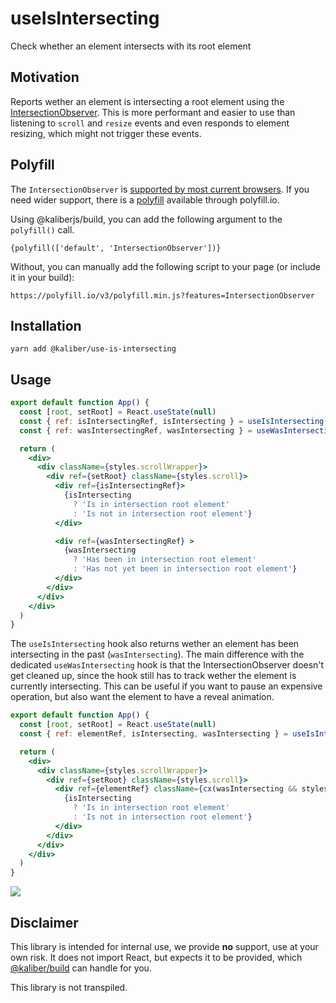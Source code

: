 # useIsIntersecting
Check whether an element intersects with its root element

## Motivation
Reports wether an element is intersecting a root element using the [IntersectionObserver](https://developer.mozilla.org/en-US/docs/Web/API/Intersection_Observer_API). This is more performant and easier to use than listening to `scroll` and `resize` events and even responds to element resizing, which might not trigger these events. 

## Polyfill
The `IntersectionObserver` is [supported by most current browsers](https://caniuse.com/#search=intersectionobserver). If you need wider support, there is a [polyfill](https://www.npmjs.com/package/intersection-observer) available through polyfill.io.

Using @kaliberjs/build, you can add the following argument to the `polyfill()` call.
```
{polyfill(['default', 'IntersectionObserver'])}
```

Without, you can manually add the following script to your page (or include it in your build):
```
https://polyfill.io/v3/polyfill.min.js?features=IntersectionObserver
```

## Installation

```
yarn add @kaliber/use-is-intersecting
```

## Usage
```jsx
export default function App() {
  const [root, setRoot] = React.useState(null)
  const { ref: isIntersectingRef, isIntersecting } = useIsIntersecting({ root, rootMargin: '-10%' })
  const { ref: wasIntersectingRef, wasIntersecting } = useWasIntersecting({ root, rootMargin: '-10%' })

  return (
    <div>
      <div className={styles.scrollWrapper}>
        <div ref={setRoot} className={styles.scroll}>
          <div ref={isIntersectingRef}>
            {isIntersecting 
              ? 'Is in intersection root element'  
              : 'Is not in intersection root element'}
          </div>

          <div ref={wasIntersectingRef} >
            {wasIntersecting 
              ? 'Has been in intersection root element' 
              : 'Has not yet been in intersection root element'}
          </div>
        </div>
      </div>
    </div>
  )
}
```

The `useIsIntersecting` hook also returns wether an element has been intersecting in the past (`wasIntersecting`). The main difference with the dedicated `useWasIntersecting` hook is that the IntersectionObserver doesn't get cleaned up, since the hook still has to track wether the element is currently intersecting. This can be useful if you want to pause an expensive operation, but also want the element to have a reveal animation.

```jsx
export default function App() {
  const [root, setRoot] = React.useState(null)
  const { ref: elementRef, isIntersecting, wasIntersecting } = useIsIntersecting({ root })

  return (
    <div>
      <div className={styles.scrollWrapper}>
        <div ref={setRoot} className={styles.scroll}>
          <div ref={elementRef} className={cx(wasIntersecting && styles.isRevealed)}>
            {isIntersecting 
              ? 'Is in intersection root element'  
              : 'Is not in intersection root element'}
          </div>
        </div>
      </div>
    </div>
  )
}
```

![](https://media.giphy.com/media/H9TLJHctw7Efm/giphy.gif)

## Disclaimer
This library is intended for internal use, we provide __no__ support, use at your own risk. It does not import React, but expects it to be provided, which [@kaliber/build](https://kaliberjs.github.io/build/) can handle for you.

This library is not transpiled.
